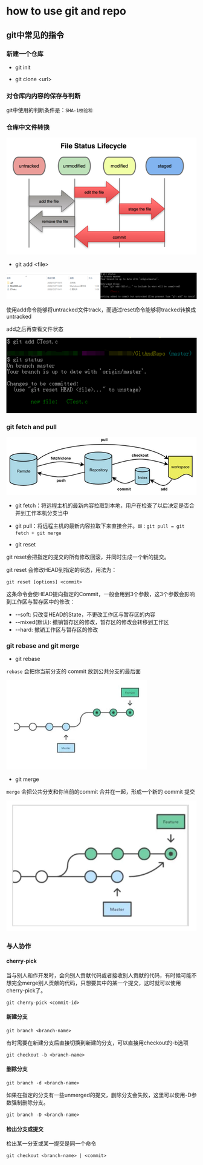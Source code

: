 # how to use git and repo

## git中常见的指令

### 新建一个仓库

+ git init

+ git clone \<url>

### 对仓库内内容的保存与判断

git中使用的判断条件是：`SHA-1校验和`

### 仓库中文件转换
![File Status Lifecycle](https://github.com/kentanvictor/STUDY/blob/Image/File%20Status%20Lifecycle.png?raw=true)

+ git add \<file>

![Untracked](https://github.com/kentanvictor/STUDY/blob/Image/Untracked.png?raw=true)

使用add命令能够将untracked文件track，而通过reset命令能够将tracked转换成untracked

add之后再查看文件状态

![tracked](https://github.com/kentanvictor/STUDY/blob/Image/tracked.png?raw=true)

### git fetch and pull

![指令示意图](https://github.com/kentanvictor/STUDY/blob/Image/%E6%8C%87%E4%BB%A4%E7%A4%BA%E6%84%8F%E5%9B%BE.png?raw=true)

+ git fetch：将远程主机的最新内容拉取到本地，用户在检查了以后决定是否合并到工作本机分支当中

+ git pull：将远程主机的最新内容拉取下来直接合并。`即：git pull = git fetch + git merge`

+ git reset

git reset会把指定的提交的所有修改回滚，并同时生成一个新的提交。

git reset 会修改HEAD到指定的状态，用法为：

```
git reset [options] <commit>
```

这条命令会使HEAD提向指定的Commit，一般会用到3个参数，这3个参数会影响到工作区与暂存区中的修改：

+ --soft: 只改变HEAD的State，不更改工作区与暂存区的内容
+ --mixed(默认): 撤销暂存区的修改，暂存区的修改会转移到工作区
+ --hard: 撤销工作区与暂存区的修改

### git rebase and git merge

+ git rebase

`rebase` 会把你当前分支的 commit 放到公共分支的最后面

![rebase示意图](https://github.com/kentanvictor/STUDY/blob/Image/rebase%E7%A4%BA%E6%84%8F%E5%9B%BE.png?raw=true)

+ git merge

`merge` 会把公共分支和你当前的commit 合并在一起，形成一个新的 commit 提交

![merge示意图](https://github.com/kentanvictor/STUDY/blob/Image/merge%E7%A4%BA%E6%84%8F%E5%9B%BE.png?raw=true)

### 与人协作

#### cherry-pick

当与别人和作开发时，会向别人贡献代码或者接收别人贡献的代码，有时候可能不想完全merge别人贡献的代码，只想要其中的某一个提交，这时就可以使用cherry-pick了。

```
git cherry-pick <commit-id>
```

#### 新建分支

```
git branch <branch-name>
```

有时需要在新建分支后直接切换到新建的分支，可以直接用checkout的-b选项

```
git checkout -b <branch-name>
```

#### 删除分支

```
git branch -d <branch-name>
```

如果在指定的分支有一些unmerged的提交，删除分支会失败，这里可以使用-D参数强制删除分支。

```
git branch -D <branch-name>
```

#### 检出分支或提交

检出某一分支或某一提交是同一个命令

```
git checkout <branch-name> | <commit>
```

